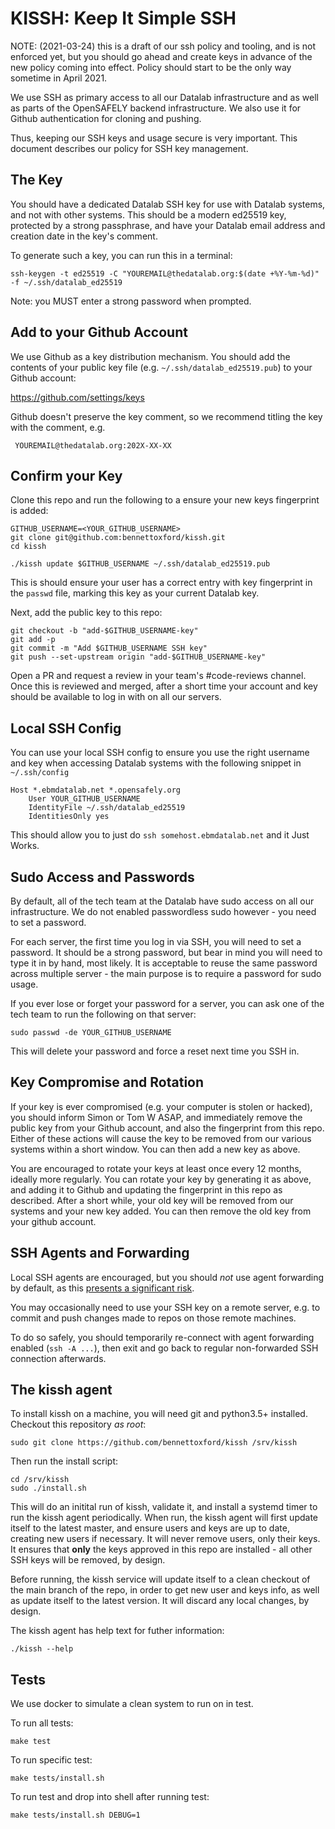 # KISSH: Keep It Simple SSH

NOTE: (2021-03-24) this is a draft of our ssh policy and tooling, and is not
enforced yet, but you should go ahead and create keys in advance of the new
policy coming into effect. Policy should start to be the only way sometime in
April 2021.

We use SSH as primary access to all our Datalab infrastructure and as well as
parts of the OpenSAFELY backend infrastructure. We also use it for Github
authentication for cloning and pushing.

Thus, keeping our SSH keys and usage secure is very important. This document
describes our policy for SSH key management.


## The Key

You should have a dedicated Datalab SSH key for use with Datalab systems, and
not with other systems. This should be a modern ed25519 key, protected by
a strong passphrase, and have your Datalab email address and creation date in
the key's comment.

To generate such a key, you can run this in a terminal:

    ssh-keygen -t ed25519 -C "YOUREMAIL@thedatalab.org:$(date +%Y-%m-%d)" -f ~/.ssh/datalab_ed25519

Note: you MUST enter a strong password when prompted.


## Add to your Github Account

We use Github as a key distribution mechanism. You should add the contents of
your public key file (e.g. `~/.ssh/datalab_ed25519.pub`) to your Github
account:

[ https://github.com/settings/keys ](https://github.com/settings/keys)

Github doesn't preserve the key comment, so we recommend titling the key with
the comment, e.g.

     YOUREMAIL@thedatalab.org:202X-XX-XX


## Confirm your Key

Clone this repo and run the following to a ensure your new keys fingerprint is
added:

    GITHUB_USERNAME=<YOUR_GITHUB_USERNAME>
    git clone git@github.com:bennettoxford/kissh.git
    cd kissh

    ./kissh update $GITHUB_USERNAME ~/.ssh/datalab_ed25519.pub

This is should ensure your user has a correct entry with key fingerprint in the
`passwd` file, marking this key as your current Datalab key.

Next, add the public key to this repo:

    git checkout -b "add-$GITHUB_USERNAME-key"
    git add -p
    git commit -m "Add $GITHUB_USERNAME SSH key"
    git push --set-upstream origin "add-$GITHUB_USERNAME-key"

Open a PR and request a review in your team's #code-reviews channel. Once
this is reviewed and merged, after a short time your account and key
should be available to log in with on all our servers.

## Local SSH Config

You can use your local SSH config to ensure you use the right username and key when
accessing Datalab systems with the following snippet in `~/.ssh/config`

```
Host *.ebmdatalab.net *.opensafely.org
    User YOUR_GITHUB_USERNAME
    IdentityFile ~/.ssh/datalab_ed25519
    IdentitiesOnly yes
```

This should allow you to just do `ssh somehost.ebmdatalab.net` and it Just Works.


## Sudo Access and Passwords

By default, all of the tech team at the Datalab have sudo access on all our
infrastructure. We do not enabled passwordless sudo however - you need to set
a password.

For each server, the first time you log in via SSH, you will need to set
a password. It should be a strong password, but bear in mind you will need to
type it in by hand, most likely. It is acceptable to reuse the same password
across multiple server - the main purpose is to require a password for sudo
usage.

If you ever lose or forget your password for a server, you can ask one of the
tech team to run the following on that server:

    sudo passwd -de YOUR_GITHUB_USERNAME

This will delete your password and force a reset next time you SSH in.

## Key Compromise and Rotation

If your key is ever compromised (e.g. your computer is stolen or hacked), you
should inform Simon or Tom W ASAP, and immediately remove the public key from
your Github account, and also the fingerprint from this repo. Either of these
actions will cause the key to be removed from our various systems within
a short window. You can then add a new key as above.


You are encouraged to rotate your keys at least once every 12 months, ideally
more regularly.  You can rotate your key by generating it as above, and adding
it to Github and updating the fingerprint in this repo as described. After
a short while, your old key will be removed from our systems and your new key added.
You can then remove the old key from your github account.


## SSH Agents and Forwarding

Local SSH agents are encouraged, but you should *not* use agent forwarding by
default, as this [presents a significant
risk](https://smallstep.com/blog/ssh-agent-explained/#agent-forwarding-comes-with-a-risk).

You may occasionally need to use your SSH key on a remote server, e.g. to
commit and push changes made to repos on those remote machines.

To do so safely, you should temporarily re-connect with agent forwarding
enabled (`ssh -A ...`), then exit and go back to regular non-forwarded SSH
connection afterwards.


## The kissh agent

To install kissh on a machine, you will need git and python3.5+ installed.
Checkout this repository *as root*:

    sudo git clone https://github.com/bennettoxford/kissh /srv/kissh

Then run the install script:

    cd /srv/kissh
    sudo ./install.sh

This will do an initital run of kissh, validate it, and install a systemd timer
to run the kissh agent periodically. When run, the kissh agent will first
update itself to the latest master, and ensure users and keys are up to date,
creating new users if necessary. It will never remove users, only their keys.
It ensures that **only** the keys approved in this repo are installed - all
other SSH keys will be removed, by design.

Before running, the kissh service will update itself to a clean checkout of the
main branch of the repo, in order to get new user and keys info, as well as
update itself to the latest version. It will discard any local changes, by
design.

The kissh agent has help text for futher information:

    ./kissh --help


## Tests

We use docker to simulate a clean system to run on in test.

To run all tests:

    make test

To run specific test:

    make tests/install.sh

To run test and drop into shell after running test:

    make tests/install.sh DEBUG=1

